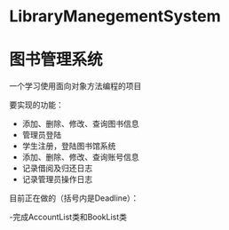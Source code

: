 # LibraryManegementSystem
# 图书管理系统

一个学习使用面向对象方法编程的项目

要实现的功能：

- 添加、删除、修改、查询图书信息
- 管理员登陆
- 学生注册，登陆图书馆系统
- 添加、删除、修改、查询账号信息
- 记录借阅及归还日志
- 记录管理员操作日志

目前正在做的（括号内是Deadline）：

-完成AccountList类和BookList类


